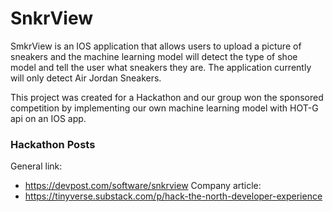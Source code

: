 # SnkrView

SmkrView is an IOS application that allows users to upload a picture of sneakers and the machine learning model will detect the type of shoe model and 
tell the user what sneakers they are. The application currently will only detect Air Jordan Sneakers. 

This project was created for a Hackathon and our group won the sponsored competition by implementing our own machine learning model with HOT-G api on an IOS app. 

### Hackathon Posts 
General link: 
* https://devpost.com/software/snkrview
Company article:
* https://tinyverse.substack.com/p/hack-the-north-developer-experience

